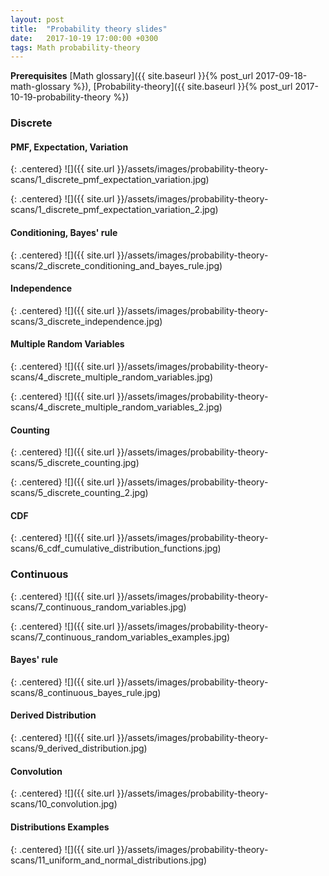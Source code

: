 ```yaml
---
layout: post
title:  "Probability theory slides"
date:   2017-10-19 17:00:00 +0300
tags: Math probability-theory
---
```


**Prerequisites** [Math glossary]({{ site.baseurl }}{% post_url 2017-09-18-math-glossary %}), [Probability-theory]({{ site.baseurl }}{% post_url 2017-10-19-probability-theory %})

### Discrete

#### PMF, Expectation, Variation
{: .centered}
![]({{ site.url }}/assets/images/probability-theory-scans/1_discrete_pmf_expectation_variation.jpg)

{: .centered}
![]({{ site.url }}/assets/images/probability-theory-scans/1_discrete_pmf_expectation_variation_2.jpg)


#### Conditioning, Bayes' rule
{: .centered}
![]({{ site.url }}/assets/images/probability-theory-scans/2_discrete_conditioning_and_bayes_rule.jpg)

#### Independence
{: .centered}
![]({{ site.url }}/assets/images/probability-theory-scans/3_discrete_independence.jpg)

#### Multiple Random Variables
{: .centered}
![]({{ site.url }}/assets/images/probability-theory-scans/4_discrete_multiple_random_variables.jpg)

{: .centered}
![]({{ site.url }}/assets/images/probability-theory-scans/4_discrete_multiple_random_variables_2.jpg)

#### Counting
{: .centered}
![]({{ site.url }}/assets/images/probability-theory-scans/5_discrete_counting.jpg)

{: .centered}
![]({{ site.url }}/assets/images/probability-theory-scans/5_discrete_counting_2.jpg)

#### CDF
{: .centered}
![]({{ site.url }}/assets/images/probability-theory-scans/6_cdf_cumulative_distribution_functions.jpg)

### Continuous
{: .centered}
![]({{ site.url }}/assets/images/probability-theory-scans/7_continuous_random_variables.jpg)

{: .centered}
![]({{ site.url }}/assets/images/probability-theory-scans/7_continuous_random_variables_examples.jpg)

#### Bayes' rule
{: .centered}
![]({{ site.url }}/assets/images/probability-theory-scans/8_continuous_bayes_rule.jpg)

#### Derived Distribution
{: .centered}
![]({{ site.url }}/assets/images/probability-theory-scans/9_derived_distribution.jpg)

#### Convolution
{: .centered}
![]({{ site.url }}/assets/images/probability-theory-scans/10_convolution.jpg)

#### Distributions Examples
{: .centered}
![]({{ site.url }}/assets/images/probability-theory-scans/11_uniform_and_normal_distributions.jpg)

